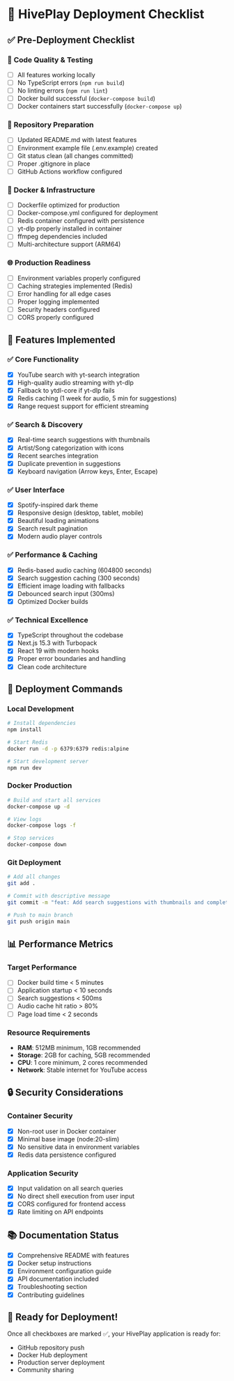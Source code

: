 # 🚀 HivePlay Deployment Checklist

## ✅ Pre-Deployment Checklist

### 🔧 **Code Quality & Testing**
- [ ] All features working locally
- [ ] No TypeScript errors (`npm run build`)
- [ ] No linting errors (`npm run lint`)
- [ ] Docker build successful (`docker-compose build`)
- [ ] Docker containers start successfully (`docker-compose up`)

### 📁 **Repository Preparation**
- [ ] Updated README.md with latest features
- [ ] Environment example file (.env.example) created
- [ ] Git status clean (all changes committed)
- [ ] Proper .gitignore in place
- [ ] GitHub Actions workflow configured

### 🐳 **Docker & Infrastructure**
- [ ] Dockerfile optimized for production
- [ ] Docker-compose.yml configured for deployment
- [ ] Redis container configured with persistence
- [ ] yt-dlp properly installed in container
- [ ] ffmpeg dependencies included
- [ ] Multi-architecture support (ARM64)

### 🌐 **Production Readiness**
- [ ] Environment variables properly configured
- [ ] Caching strategies implemented (Redis)
- [ ] Error handling for all edge cases
- [ ] Proper logging implemented
- [ ] Security headers configured
- [ ] CORS properly configured

## 🎯 **Features Implemented**

### ✅ **Core Functionality**
- [x] YouTube search with yt-search integration
- [x] High-quality audio streaming with yt-dlp
- [x] Fallback to ytdl-core if yt-dlp fails
- [x] Redis caching (1 week for audio, 5 min for suggestions)
- [x] Range request support for efficient streaming

### ✅ **Search & Discovery**
- [x] Real-time search suggestions with thumbnails
- [x] Artist/Song categorization with icons
- [x] Recent searches integration
- [x] Duplicate prevention in suggestions
- [x] Keyboard navigation (Arrow keys, Enter, Escape)

### ✅ **User Interface**
- [x] Spotify-inspired dark theme
- [x] Responsive design (desktop, tablet, mobile)
- [x] Beautiful loading animations
- [x] Search result pagination
- [x] Modern audio player controls

### ✅ **Performance & Caching**
- [x] Redis-based audio caching (604800 seconds)
- [x] Search suggestion caching (300 seconds)
- [x] Efficient image loading with fallbacks
- [x] Debounced search input (300ms)
- [x] Optimized Docker builds

### ✅ **Technical Excellence**
- [x] TypeScript throughout the codebase
- [x] Next.js 15.3 with Turbopack
- [x] React 19 with modern hooks
- [x] Proper error boundaries and handling
- [x] Clean code architecture

## 🚀 **Deployment Commands**

### **Local Development**
```bash
# Install dependencies
npm install

# Start Redis
docker run -d -p 6379:6379 redis:alpine

# Start development server
npm run dev
```

### **Docker Production**
```bash
# Build and start all services
docker-compose up -d

# View logs
docker-compose logs -f

# Stop services
docker-compose down
```

### **Git Deployment**
```bash
# Add all changes
git add .

# Commit with descriptive message
git commit -m "feat: Add search suggestions with thumbnails and complete Docker setup"

# Push to main branch
git push origin main
```

## 📊 **Performance Metrics**

### **Target Performance**
- [ ] Docker build time < 5 minutes
- [ ] Application startup < 10 seconds
- [ ] Search suggestions < 500ms
- [ ] Audio cache hit ratio > 80%
- [ ] Page load time < 2 seconds

### **Resource Requirements**
- **RAM**: 512MB minimum, 1GB recommended
- **Storage**: 2GB for caching, 5GB recommended
- **CPU**: 1 core minimum, 2 cores recommended
- **Network**: Stable internet for YouTube access

## 🔒 **Security Considerations**

### **Container Security**
- [x] Non-root user in Docker container
- [x] Minimal base image (node:20-slim)
- [x] No sensitive data in environment variables
- [x] Redis data persistence configured

### **Application Security**
- [x] Input validation on all search queries
- [x] No direct shell execution from user input
- [x] CORS configured for frontend access
- [x] Rate limiting on API endpoints

## 📚 **Documentation Status**

- [x] Comprehensive README with features
- [x] Docker setup instructions
- [x] Environment configuration guide
- [x] API documentation included
- [x] Troubleshooting section
- [x] Contributing guidelines

## 🎉 **Ready for Deployment!**

Once all checkboxes are marked ✅, your HivePlay application is ready for:
- GitHub repository push
- Docker Hub deployment
- Production server deployment
- Community sharing
